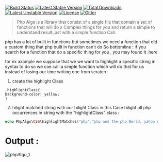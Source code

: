 [![Build Status](https://travis-ci.org/AMarwen/PhpAlgo.svg?branch=master)](https://travis-ci.org/AMarwen/PhpAlgo)
[![Latest Stable Version](https://poser.pugx.org/phpalgo/phpalgo/v/stable)](https://packagist.org/packages/phpalgo/phpalgo) [![Total Downloads](https://poser.pugx.org/phpalgo/phpalgo/downloads)](https://packagist.org/packages/phpalgo/phpalgo) [![Latest Unstable Version](https://poser.pugx.org/phpalgo/phpalgo/v/unstable)](https://packagist.org/packages/phpalgo/phpalgo) [![License](https://poser.pugx.org/phpalgo/phpalgo/license)](https://packagist.org/packages/phpalgo/phpalgo)
[![Gitter](https://badges.gitter.im/Join%20Chat.svg)](https://gitter.im/AMarwen/PhpAlgo?utm_source=badge&utm_medium=badge&utm_campaign=pr-badge)
 > Php Algo is a library that consist of a single file that contain a set of functions that will do a Complex things for you and return a simple to understand result.just with a simple function Call.

php has a lot of built in functions but sometimes we need a function that did a custom thing that php built in function can't do So bottomline :
if you search for a function that do a specific thing for you , you may found it .here

 for ex axample we suppose that we we want to highlight a specific string in syntax to do so we can call a simple function which will do that for us instead of losing our time writing one from scratch : 
1. create the highlight Class
```
.highlightClass{
background-color: yellow;
}
```
2. hilight matched string with our hilight Class in this Case hilight all php occurrences in string with the "highlightClass" class :
```php
echo PhpAlgo\CSS\highlightMatches("php","php and the php World, yahoo with php .",'highlightClass');}
```
# Output :
![phpAlgo_1](http://imagizer.imageshack.us/v2/337x52q90/901/wrSJkq.jpg)
